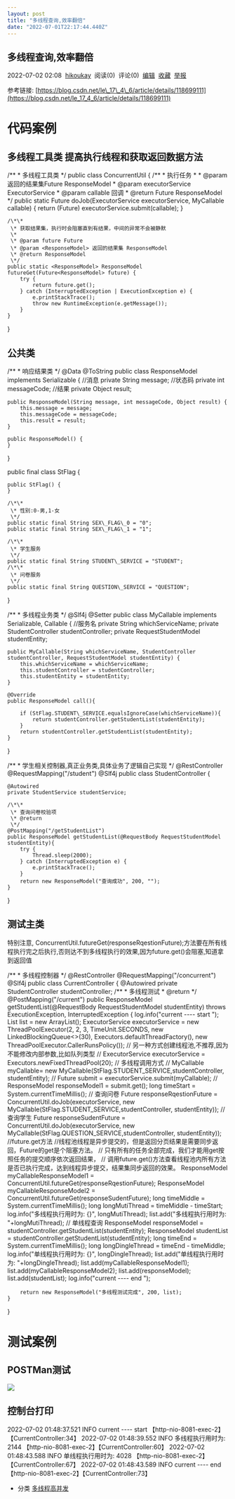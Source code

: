 ```yaml
---
layout: post
title: "多线程查询,效率翻倍"
date: "2022-07-01T22:17:44.440Z"
---
```

多线程查询,效率翻倍
----------

2022-07-02 02:08  [hikoukay](https://www.cnblogs.com/hikoukay/)  阅读(0)  评论(0)  [编辑](https://i.cnblogs.com/EditPosts.aspx?postid=16436349)  [收藏](javascript:void(0))  [举报](javascript:void(0))

参考链接: [https://blog.csdn.net/le\_17\_4\_6/article/details/118699111](https://blog.csdn.net/le_17_4_6/article/details/118699111)

代码案例
====

多线程工具类 提高执行线程和获取返回数据方法
----------------------

/\*\*
 \* 多线程工具类
 \*/
public class ConcurrentUtil {
    /\*\*
     \* 执行任务
     \*
     \* @param <ResponseModel> 返回的结果集Future ResponseModel
     \* @param executorService ExecutorService
     \* @param callable 回调
     \* @return Future ResponseModel
     \*/
    public static <ResponseModel> Future<ResponseModel> doJob(ExecutorService executorService, MyCallable callable) {
        return (Future<ResponseModel>) executorService.submit(callable);
    }

    /\*\*
     \* 获取结果集，执行时会阻塞直到有结果，中间的异常不会被静默
     \*
     \* @param future Future
     \* @param <ResponseModel> 返回的结果集 ResponseModel
     \* @return ResponseModel
     \*/
    public static <ResponseModel> ResponseModel futureGet(Future<ResponseModel> future) {
        try {
            return future.get();
        } catch (InterruptedException | ExecutionException e) {
            e.printStackTrace();
            throw new RuntimeException(e.getMessage());
        }
    }
}

公共类
---

/\*\*
 \* 响应结果类
 \*/
@Data
@ToString
public class ResponseModel implements Serializable {
    //消息
    private String message;
    //状态码
    private int messageCode;
    //结果
    private Object result;

    public ResponseModel(String message, int messageCode, Object result) {
        this.message = message;
        this.messageCode = messageCode;
        this.result = result;
    }

    public ResponseModel() {
    }
}

public final class StFlag {


    public StFlag() {
    }

    /\*\*
     \* 性别:0-男,1-女
     \*/
    public static final String SEX\_FLAG\_0 = "0";
    public static final String SEX\_FLAG\_1 = "1";

    /\*\*
     \* 学生服务
     \*/
    public static final String STUDENT\_SERVICE = "STUDENT";
    /\*\*
     \* 问卷服务
     \*/
    public static final String QUESTION\_SERVICE = "QUESTION";
}

/\*\*
 \* 多线程业务类
 \*/
@Slf4j
@Setter
public class MyCallable implements Serializable, Callable<ResponseModel> {
    //服务名
    private String whichServiceName;
    private StudentController studentController;
    private RequestStudentModel studentEntity;


    public MyCallable(String whichServiceName, StudentController studentController, RequestStudentModel studentEntity) {
        this.whichServiceName = whichServiceName;
        this.studentController = studentController;
        this.studentEntity = studentEntity;
    }

    @Override
    public ResponseModel call(){

        if (StFlag.STUDENT\_SERVICE.equalsIgnoreCase(whichServiceName)){
            return studentController.getStudentList(studentEntity);
        }
        return studentController.getStudentList(studentEntity);
    }
}

/\*\*
 \* 学生相关控制器,真正业务类,具体业务了逻辑自己实现
 \*/
@RestController
@RequestMapping("/student")
@Slf4j
public class StudentController {

    @Autowired
    private StudentService studentService;

    /\*\*
     \* 查询问卷校验项
     \* @return
     \*/
    @PostMapping("/getStudentList")
    public ResponseModel getStudentList(@RequestBody RequestStudentModel studentEntity){
        try {
            Thread.sleep(2000);
        } catch (InterruptedException e) {
            e.printStackTrace();
        }
        return new ResponseModel("查询成功", 200, "");
    }
}

测试主类
----

特别注意, ConcurrentUtil.futureGet(responseRqestionFuture);方法要在所有线程执行完之后执行,否则达不到多线程执行的效果,因为future.get()会阻塞,知道拿到返回值

/\*\*
 \* 多线程控制器
 \*/
@RestController
@RequestMapping("/concurrent")
@Slf4j
public class CurrentController {
    @Autowired
    private StudentController studentController;
    /\*\*
     \* 多线程测试
     \* @return
     \*/
    @PostMapping("/current")
    public ResponseModel getStudentList(@RequestBody RequestStudentModel studentEntity) throws ExecutionException, InterruptedException {
        log.info("current   ---- start ");
        List list \= new ArrayList();
        ExecutorService executorService \= new ThreadPoolExecutor(2, 2, 3,
                TimeUnit.SECONDS, new LinkedBlockingQueue<>(30), Executors.defaultThreadFactory(),
                new ThreadPoolExecutor.CallerRunsPolicy());
//        另一种方式创建线程池,不推荐,因为不能修改内部参数,比如队列类型
//        ExecutorService executorService = Executors.newFixedThreadPool(20);
//        多线程调用方式
//        MyCallable myCallable= new MyCallable(StFlag.STUDENT\_SERVICE,studentController, studentEntity);
//        Future<ResponseModel> submit = executorService.submit(myCallable);
//        ResponseModel responseModel1 = submit.get();
        long timeStart = System.currentTimeMillis();
        // 查询问卷
        Future<ResponseModel> responseRqestionFuture = ConcurrentUtil.doJob(executorService,
                new MyCallable(StFlag.STUDENT\_SERVICE,studentController, studentEntity));
        // 查询学生
        Future<ResponseModel> responseSudentFuture = ConcurrentUtil.doJob(executorService,
                new MyCallable(StFlag.QUESTION\_SERVICE,studentController, studentEntity));
        //future.get方法
        //线程池线程是异步提交的，但是返回分页结果是需要同步返回，Future的get是个阻塞方法。
        // 只有所有的任务全部完成，我们才能用get按照任务的提交顺序依次返回结果，
        // 调用future.get()方法查看线程池内所有方法是否已执行完成，达到线程异步提交，结果集同步返回的效果。
        ResponseModel myCallableResponseModel1 = ConcurrentUtil.futureGet(responseRqestionFuture);
        ResponseModel myCallableResponseModel2 \= ConcurrentUtil.futureGet(responseSudentFuture);
        long timeMiddle = System.currentTimeMillis();
        long longMutiThread = timeMiddle - timeStart;
        log.info("多线程执行用时为: {}", longMutiThread);
        list.add("多线程执行用时为: "+longMutiThread);
        // 单线程查询
        ResponseModel responseModel = studentController.getStudentList(studentEntity);
        ResponseModel studentList \= studentController.getStudentList(studentEntity);
        long timeEnd = System.currentTimeMillis();
        long longDingleThread = timeEnd - timeMiddle;
        log.info("单线程执行用时为: {}", longDingleThread);
        list.add("单线程执行用时为: "+longDingleThread);
        list.add(myCallableResponseModel1);
        list.add(myCallableResponseModel2);
        list.add(responseModel);
        list.add(studentList);
        log.info("current   ---- end ");

        return new ResponseModel("多线程测试完成", 200, list);
    }
}

测试案例
====

POSTMan测试
---------

![](https://img2022.cnblogs.com/blog/1196335/202207/1196335-20220702020747930-155960069.png)

控制台打印
-----

2022-07-02 01:48:37.521 INFO  current   ---- start  【http-nio-8081-exec-2】【CurrentController:34】
2022-07-02 01:48:39.552 INFO  多线程执行用时为: 2144 【http-nio-8081-exec-2】【CurrentController:60】
2022-07-02 01:48:43.588 INFO  单线程执行用时为: 4028 【http-nio-8081-exec-2】【CurrentController:67】
2022-07-02 01:48:43.589 INFO  current   ---- end  【http-nio-8081-exec-2】【CurrentController:73】

*   分类 [多线程高并发](https://www.cnblogs.com/hikoukay/category/1756219.html)